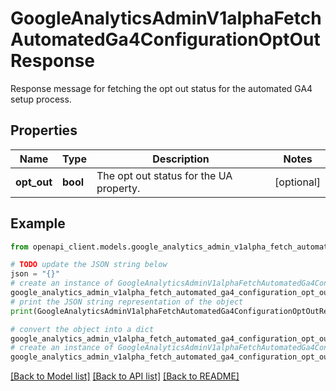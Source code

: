 # GoogleAnalyticsAdminV1alphaFetchAutomatedGa4ConfigurationOptOutResponse

Response message for fetching the opt out status for the automated GA4 setup process.

## Properties

Name | Type | Description | Notes
------------ | ------------- | ------------- | -------------
**opt_out** | **bool** | The opt out status for the UA property. | [optional] 

## Example

```python
from openapi_client.models.google_analytics_admin_v1alpha_fetch_automated_ga4_configuration_opt_out_response import GoogleAnalyticsAdminV1alphaFetchAutomatedGa4ConfigurationOptOutResponse

# TODO update the JSON string below
json = "{}"
# create an instance of GoogleAnalyticsAdminV1alphaFetchAutomatedGa4ConfigurationOptOutResponse from a JSON string
google_analytics_admin_v1alpha_fetch_automated_ga4_configuration_opt_out_response_instance = GoogleAnalyticsAdminV1alphaFetchAutomatedGa4ConfigurationOptOutResponse.from_json(json)
# print the JSON string representation of the object
print(GoogleAnalyticsAdminV1alphaFetchAutomatedGa4ConfigurationOptOutResponse.to_json())

# convert the object into a dict
google_analytics_admin_v1alpha_fetch_automated_ga4_configuration_opt_out_response_dict = google_analytics_admin_v1alpha_fetch_automated_ga4_configuration_opt_out_response_instance.to_dict()
# create an instance of GoogleAnalyticsAdminV1alphaFetchAutomatedGa4ConfigurationOptOutResponse from a dict
google_analytics_admin_v1alpha_fetch_automated_ga4_configuration_opt_out_response_from_dict = GoogleAnalyticsAdminV1alphaFetchAutomatedGa4ConfigurationOptOutResponse.from_dict(google_analytics_admin_v1alpha_fetch_automated_ga4_configuration_opt_out_response_dict)
```
[[Back to Model list]](../README.md#documentation-for-models) [[Back to API list]](../README.md#documentation-for-api-endpoints) [[Back to README]](../README.md)


